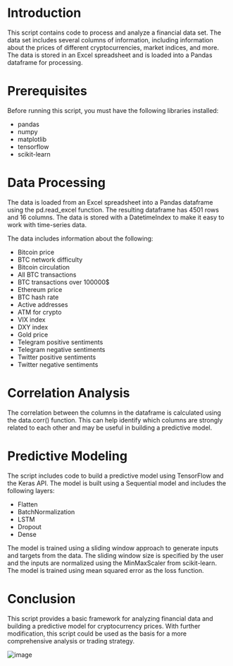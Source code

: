 # Introduction

This script contains code to process and analyze a financial data set. The data set includes several columns of information, including information about the prices of different cryptocurrencies, market indices, and more. The data is stored in an Excel spreadsheet and is loaded into a Pandas dataframe for processing.


# Prerequisites

Before running this script, you must have the following libraries installed:

+ pandas
+ numpy
+ matplotlib
+ tensorflow
+ scikit-learn

# Data Processing

The data is loaded from an Excel spreadsheet into a Pandas dataframe using the pd.read_excel function. The resulting dataframe has 4501 rows and 16 columns. The data is stored with a DatetimeIndex to make it easy to work with time-series data.

The data includes information about the following:

+ Bitcoin price
+ BTC network difficulty
+ Bitcoin circulation
+ All BTC transactions
+ BTC transactions over 100000$
+ Ethereum price
+ BTC hash rate
+ Active addresses
+ ATM for crypto
+ VIX index
+ DXY index
+ Gold price
+ Telegram positive sentiments
+ Telegram negative sentiments
+ Twitter positive sentiments
+ Twitter negative sentiments

# Correlation Analysis

The correlation between the columns in the dataframe is calculated using the data.corr() function. This can help identify which columns are strongly related to each other and may be useful in building a predictive model.

# Predictive Modeling

The script includes code to build a predictive model using TensorFlow and the Keras API. The model is built using a Sequential model and includes the following layers:

+ Flatten
+ BatchNormalization
+ LSTM
+ Dropout
+ Dense

The model is trained using a sliding window approach to generate inputs and targets from the data. The sliding window size is specified by the user and the inputs are normalized using the MinMaxScaler from scikit-learn. The model is trained using mean squared error as the loss function.

# Conclusion

This script provides a basic framework for analyzing financial data and building a predictive model for cryptocurrency prices. With further modification, this script could be used as the basis for a more comprehensive analysis or trading strategy.

![image](https://user-images.githubusercontent.com/95343201/215766409-64648600-9aca-4053-bc4d-1d986bf8f508.png)
